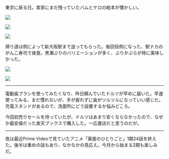 東京に戻る日。実家にまだ残っていたバムとケロの絵本が懐かしい。

![](https://photos.apkas.net/medium/202501/20250104-092719.webp)

![](https://photos.apkas.net/medium/202501/20250104-110423.webp)

![](https://photos.apkas.net/medium/202501/20250104-110520.webp)

帰り道は例によって新大阪駅まで送ってもらった。毎回恒例になった、駅ナカのがんこ寿司で昼食。黒瀬ぶりのバリエーションが多く、ぶりかぶらが特に美味しかった。

![](https://photos.apkas.net/medium/202501/20250104-135752.webp)

![](https://photos.apkas.net/medium/202501/20250104-141150.webp)

---

電動歯ブラシを使ってみたくなり、昨日頼んでいたドルツが早めに届いた。早速使ってみる、まだ慣れないが、手が疲れずに歯がツルツルになっていい感じだ。充電スタンドがあるので、洗面所にどう設置するか悩みどころ。

今回初売りセールを待っていたが、ドルツはあまり安くならなかったので、なぜか最安値だった楽天ブックスで購入した。一応書店だと思うのだが。

---

夜は最近Prime Videoで見ていたアニメ「薬屋のひとりごと」1期24話を終えた。後半は重めの話もあり、なかなかの見応え。今月から始まる2期も楽しみだ。
